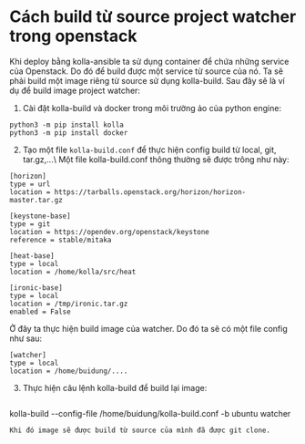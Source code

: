 # Cách build từ source project watcher trong openstack 
Khi deploy bằng kolla-ansible ta sử dụng container để chứa những service của Openstack. Do đó để build được một service từ source của nó. Ta sẽ phải build một image riêng từ source sử dụng kolla-build. Sau đây sẽ là ví dụ để build image project watcher: 
1. Cài đặt kolla-build và docker trong môi trường ảo của python engine: 
  ```
python3 -m pip install kolla
python3 -m pip install docker
  ```
2. Tạo một file `kolla-build.conf` để thực hiện config build từ local, git, tar.gz,...\\
Một file kolla-build.conf thông thường sẽ được trông như này:
  ```
[horizon]
type = url
location = https://tarballs.openstack.org/horizon/horizon-master.tar.gz

[keystone-base]
type = git
location = https://opendev.org/openstack/keystone
reference = stable/mitaka

[heat-base]
type = local
location = /home/kolla/src/heat

[ironic-base]
type = local
location = /tmp/ironic.tar.gz
enabled = False
   ```
Ở đây ta thực hiện build image của watcher. Do đó ta sẽ có một file config như sau:
   ```
[watcher]
type = local
location = /home/buidung/....
   ```
3. Thực hiện câu lệnh kolla-build để build lại image:
   ```
kolla-build --config-file /home/buidung/kolla-build.conf -b ubuntu watcher
   ```
Khi đó image sẽ được build từ source của mình đã được git clone. 